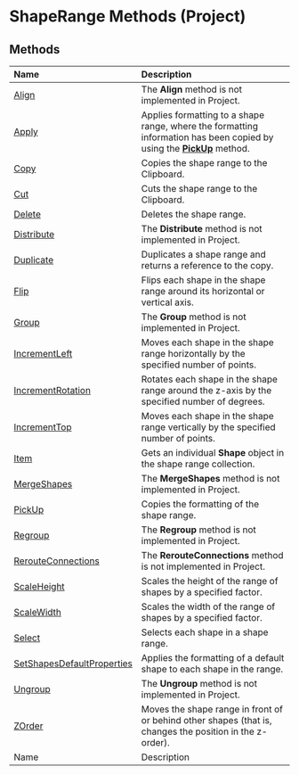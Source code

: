 
# ShapeRange Methods (Project)

## Methods



|**Name**|**Description**|
|:-----|:-----|
| [Align](6e8e3a02-efd8-995c-be1a-a89d7709bd08.md)|The  **Align** method is not implemented in Project.|
| [Apply](5b100f4a-99a0-77f2-772a-203b2f836293.md)|Applies formatting to a shape range, where the formatting information has been copied by using the  **[PickUp](954390b6-8992-f239-d891-467ec732b0b0.md)** method.|
| [Copy](b482aae6-a37f-2e54-df17-beccfd762dc1.md)|Copies the shape range to the Clipboard.|
| [Cut](1c02226f-17f1-0be0-7dd8-fc837aff78f9.md)|Cuts the shape range to the Clipboard.|
| [Delete](6f130a5d-5833-5bdb-d169-029061edf22b.md)|Deletes the shape range.|
| [Distribute](149081d5-8826-1395-e838-1333a4233981.md)|The  **Distribute** method is not implemented in Project.|
| [Duplicate](c7af186e-616a-f20c-e2f3-8b0319e6af44.md)|Duplicates a shape range and returns a reference to the copy.|
| [Flip](e9cc1139-de66-c49a-faf2-4e8adbbc6eab.md)|Flips each shape in the shape range around its horizontal or vertical axis.|
| [Group](e81e9b3f-35bc-eea6-4d3e-0147114188be.md)|The  **Group** method is not implemented in Project.|
| [IncrementLeft](82ae02d8-4480-ddee-dae8-d6b3c4e07f95.md)|Moves each shape in the shape range horizontally by the specified number of points.|
| [IncrementRotation](404bd4de-7c5f-3107-baa1-63c4c3362537.md)|Rotates each shape in the shape range around the z-axis by the specified number of degrees.|
| [IncrementTop](488b7925-7a64-ce01-b2e9-415c44125462.md)|Moves each shape in the shape range vertically by the specified number of points.|
| [Item](adc323cf-59c6-dcdf-2e57-be4a81d8c98c.md)|Gets an individual  **Shape** object in the shape range collection.|
| [MergeShapes](c470a800-6010-111b-831d-023e480fca31.md)|The  **MergeShapes** method is not implemented in Project.|
| [PickUp](622e3c4d-b155-b1ae-c4c2-62b4e730d392.md)|Copies the formatting of the shape range.|
| [Regroup](e27213df-0640-212d-7d23-19e1b373f214.md)|The  **Regroup** method is not implemented in Project.|
| [RerouteConnections](fac10082-a7e3-9d7d-af75-536a35e7b3ba.md)|The  **RerouteConnections** method is not implemented in Project.|
| [ScaleHeight](5f6f353d-6045-2a50-3a55-b0c380dafd2d.md)|Scales the height of the range of shapes by a specified factor.|
| [ScaleWidth](6087bb9c-c111-7f2e-95d9-334af18fe37d.md)|Scales the width of the range of shapes by a specified factor.|
| [Select](41e923f7-a34f-d79a-e05c-55c8d0129ed5.md)|Selects each shape in a shape range.|
| [SetShapesDefaultProperties](52d1208c-f7b4-e5ef-5a9c-5e83546f98d1.md)|Applies the formatting of a default shape to each shape in the range.|
| [Ungroup](8de156ed-3f6a-3132-6e7f-33c518a7a65e.md)|The  **Ungroup** method is not implemented in Project.|
| [ZOrder](d713d882-a137-7fa2-0b2c-5b31f400eaa5.md)|Moves the shape range in front of or behind other shapes (that is, changes the position in the z-order).|
|Name|Description|
